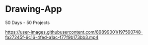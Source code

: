 # Drawing-App
50 Days - 50 Projects


https://user-images.githubusercontent.com/89899001/197590748-fa27245f-9c16-4fed-a1ac-f77f9b173bb3.mp4


